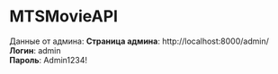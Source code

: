 # MTSMovieAPI

Данные от админа: 
**Страница админа**: http://localhost:8000/admin/  
**Логин**: admin  
**Пароль**: Admin1234!  
